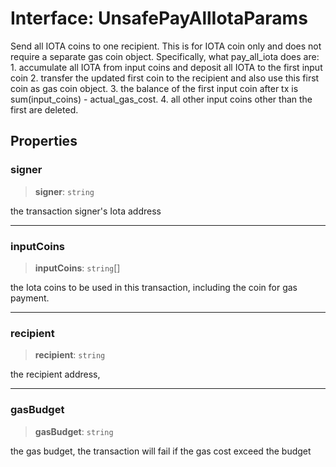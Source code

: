 # Interface: UnsafePayAllIotaParams

Send all IOTA coins to one recipient. This is for IOTA coin only and does not require a separate gas
coin object. Specifically, what pay_all_iota does are: 1. accumulate all IOTA from input coins and
deposit all IOTA to the first input coin 2. transfer the updated first coin to the recipient and
also use this first coin as gas coin object. 3. the balance of the first input coin after tx is
sum(input_coins) - actual_gas_cost. 4. all other input coins other than the first are deleted.

## Properties

### signer

> **signer**: `string`

the transaction signer's Iota address

---

### inputCoins

> **inputCoins**: `string`[]

the Iota coins to be used in this transaction, including the coin for gas payment.

---

### recipient

> **recipient**: `string`

the recipient address,

---

### gasBudget

> **gasBudget**: `string`

the gas budget, the transaction will fail if the gas cost exceed the budget
